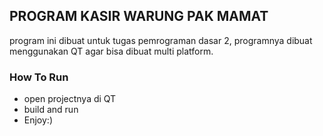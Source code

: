 ## PROGRAM KASIR WARUNG PAK MAMAT
program ini dibuat untuk tugas pemrograman dasar 2, programnya dibuat menggunakan QT agar bisa dibuat multi platform.
### How To Run
- open projectnya di QT
- build and run
- Enjoy:)
